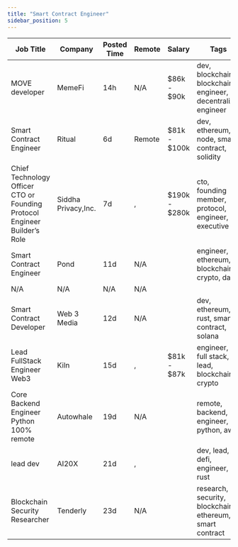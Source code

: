 ```yaml
---
title: "Smart Contract Engineer"
sidebar_position: 5
---
```


| Job Title | Company | Posted Time | Remote | Salary | Tags | Apply Link |
|-----------|---------|-------------|--------|--------|------|------------|
| MOVE developer | MemeFi | 14h | N/A | $86k - $90k | dev, blockchain, blockchain engineer, decentralize, engineer | [Apply](https://web3.career/move-developer-memefi/101042) |
| Smart Contract Engineer | Ritual | 6d | Remote | $81k - $100k | dev, ethereum, node, smart contract, solidity | [Apply](https://web3.career/smart-contract-engineer-ritual/57557) |
| Chief Technology Officer CTO or Founding Protocol Engineer Builder’s Role | Siddha Privacy,Inc. | 7d | , | $190k - $280k | cto, founding member, protocol, engineer, executive | [Apply](https://web3.career/chief-technology-officer-cto-or-founding-protocol-engineer-builder-s-role-siddha-privacy-inc/100598) |
| Smart Contract Engineer | Pond | 11d | N/A |  | engineer, ethereum, blockchain, crypto, dapp | [Apply](https://web3.career/smart-contract-engineer-pond/97755) |
| N/A | N/A | N/A | N/A |  |  | [Apply](https://web3.career/metana) |
| Smart Contract Developer | Web 3 Media | 12d | N/A |  | dev, ethereum, rust, smart contract, solana | [Apply](https://web3.career/smart-contract-developer-web-3-media/95013) |
| Lead FullStack Engineer Web3 | Kiln | 15d | , | $81k - $87k | engineer, full stack, lead, blockchain, crypto | [Apply](https://web3.career/lead-fullstack-engineer-web3-kiln/99684) |
| Core Backend Engineer Python 100% remote | Autowhale | 19d | N/A |  | remote, backend, engineer, python, aws | [Apply](https://web3.career/core-backend-engineer-python-100-remote-autowhale/99476) |
| lead dev | AI20X | 21d | , |  | dev, lead, defi, engineer, rust | [Apply](https://web3.career/lead-dev-ai20x/94376) |
| Blockchain Security Researcher | Tenderly | 23d | N/A |  | research, security, blockchain, ethereum, smart contract | [Apply](https://web3.career/blockchain-security-researcher-tenderly/99186) |
